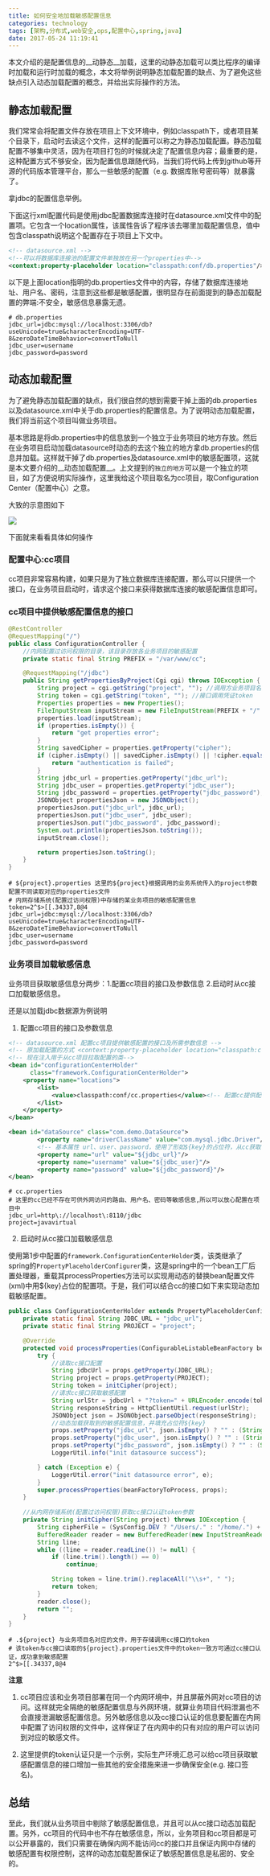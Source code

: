 ```yaml
---
title: 如何安全地加载敏感配置信息
categories: technology
tags: [架构,分布式,web安全,ops,配置中心,spring,java]
date: 2017-05-24 11:19:41
---
```


本文介绍的是配置信息的__动静态__加载，这里的动静态加载可以类比程序的编译时加载和运行时加载的概念，本文将举例说明静态加载配置的缺点、为了避免这些缺点引入动态加载配置的概念，并给出实际操作的方法。

## 静态加载配置

我们常常会将配置文件存放在项目上下文环境中，例如classpath下，或者项目某个目录下，启动时去读这个文件，这样的配置可以称之为静态加载配置。静态加载配置不够集中灵活，因为在项目打包的时候就决定了配置信息内容；最重要的是，这种配置方式不够安全，因为配置信息跟随代码，当我们将代码上传到github等开源的代码版本管理平台，那么一些敏感的配置（e.g. 数据库账号密码等）就暴露了。

拿jdbc的配置信息举例。

下面这行xml配置代码是使用jdbc配置数据库连接时在datasource.xml文件中的配置项。它包含一个location属性，该属性告诉了程序该去哪里加载配置信息，值中包含classpath说明这个配置存在于项目上下文中。

```xml
<!-- datasource.xml -->
<!--可以将数据库连接池的配置文件单独放在另一个properties中-->
<context:property-placeholder location="classpath:conf/db.properties"/>
```

以下是上面location指明的db.properties文件中的内容，存储了数据库连接地址、用户名、密码，注意到这些都是敏感配置，很明显存在前面提到的静态加载配置的弊端:不安全，敏感信息暴露无遗。

```properties
# db.properties
jdbc_url=jdbc:mysql://localhost:3306/db?useUnicode=true&characterEncoding=UTF-8&zeroDateTimeBehavior=convertToNull
jdbc_user=username
jdbc_password=password
```

## 动态加载配置

为了避免静态加载配置的缺点，我们很自然的想到需要干掉上面的db.properties以及datasource.xml中关于db.properties的配置信息。为了说明动态加载配置，我们将当前这个项目叫做业务项目。

基本思路是将db.properties中的信息放到一个独立于业务项目的地方存放。然后在业务项目启动加载datasource时动态的去这个独立的地方拿db.properties的信息并加载。这样就干掉了db.properties及datasource.xml中的敏感配置项，这就是本文要介绍的__动态加载配置__。上文提到的`独立的地方`可以是一个独立的项目，如了方便说明实际操作，这里我给这个项目取名为cc项目，取Configuration Center（配置中心）之意。

大致的示意图如下

![](http://img.willowspace.cn/willowspace_2016/1495594711464.png?imageMogr2/thumbnail/300)

下面就来看看具体如何操作

### 配置中心:cc项目

cc项目非常容易构建，如果只是为了独立数据库连接配置，那么可以只提供一个接口，在业务项目启动时，请求这个接口来获得数据库连接的敏感配置信息即可。

### cc项目中提供敏感配置信息的接口

```java
@RestController
@RequestMapping("/")
public class ConfigurationController {
  	//内网配置过访问权限的目录，该目录存放各业务项目的敏感配置
    private static final String PREFIX = "/var/www/cc";

    @RequestMapping("/jdbc")
    public String getPropertiesByProject(Cgi cgi) throws IOException {
        String project = cgi.getString("project", ""); //调用方业务项目名
        String token = cgi.getString("token", ""); //接口调用凭证token
        Properties properties = new Properties();
        FileInputStream inputStream = new FileInputStream(PREFIX + "/" + project + ".properties");
        properties.load(inputStream);
        if (properties.isEmpty()) {
            return "get properties error";
        }
        String savedCipher = properties.getProperty("cipher");
        if (cipher.isEmpty() || savedCipher.isEmpty() || !cipher.equals(savedCipher)) {
            return "authentication is failed";
        }
        String jdbc_url = properties.getProperty("jdbc_url");
        String jdbc_user = properties.getProperty("jdbc_user");
        String jdbc_password = properties.getProperty("jdbc_password");
        JSONObject propertiesJson = new JSONObject();
        propertiesJson.put("jdbc_url", jdbc_url);
        propertiesJson.put("jdbc_user", jdbc_user);
        propertiesJson.put("jdbc_password", jdbc_password);
        System.out.println(propertiesJson.toString());
        inputStream.close();

        return propertiesJson.toString();
    }
}
```

```properties
# ${project}.properties 这里的${project}根据调用的业务系统传入的project参数配置不同读取对应的properties文件
# 内网存储系统(配置过访问权限)中存储的某业务项目的敏感配置信息
token=2^$>[[.34337,8@4
jdbc_url=jdbc:mysql://localhost:3306/db?useUnicode=true&characterEncoding=UTF-8&zeroDateTimeBehavior=convertToNull
jdbc_user=username
jdbc_password=password
```

### 业务项目加载敏感信息

业务项目获取敏感信息分两步：1.配置cc项目的接口及参数信息 2.启动时从cc接口加载敏感信息。

还是以加载jdbc数据源为例说明

1. 配置cc项目的接口及参数信息

```xml
<!-- datasource.xml 配置cc项目提供敏感配置的接口及所需参数信息 -->
<!-- 原加载配置的方式 <context:property-placeholder location="classpath:conf/db.properties"/>-->
<!-- 现在注入用于从cc项目拉取配置的类-->
<bean id="configurationCenterHolder"
      class="framework.ConfigurationCenterHolder">
    <property name="locations">
        <list>
            <value>classpath:conf/cc.properties</value><!-- 配置cc提供配置的接口信息 -->
        </list>
    </property>
</bean>

<bean id="dataSource" class="com.demo.DataSource">
        <property name="driverClassName" value="com.mysql.jdbc.Driver"/>
        <!-- 基本属性 url、user、password，使用了形如${key}的占位符，从cc获取敏感配置后将替换成实际值 -->
        <property name="url" value="${jdbc_url}"/>
        <property name="username" value="${jdbc_user}"/>
        <property name="password" value="${jdbc_password}"/>
</bean>
```

```properties
# cc.properties
# 这里的cc已经不存在可供外网访问的路由、用户名、密码等敏感信息,所以可以放心配置在项目中
jdbc_url=http\://localhost\:8110/jdbc
project=javavirtual
```

2. 启动时从cc接口加载敏感信息

使用第1步中配置的`framework.ConfigurationCenterHolder`类，该类继承了spring的`PropertyPlaceholderConfigurer`类，这是spring中的一个bean工厂后置处理器，重载其processProperties方法可以实现用动态的替换bean配置文件(xml)中用${key}占位的配置项。于是，我们可以结合cc的接口如下来实现动态加载敏感配置。

```java
public class ConfigurationCenterHolder extends PropertyPlaceholderConfigurer {
    private static final String JDBC_URL = "jdbc_url";
    private static final String PROJECT = "project";

    @Override
    protected void processProperties(ConfigurableListableBeanFactory beanFactoryToProcess, Properties props) throws BeansException {
        try {
            //读取cc接口配置
            String jdbcUrl = props.getProperty(JDBC_URL);
            String project = props.getProperty(PROJECT);
            String token = initCipher(project);
          	//请求cc接口获取敏感配置
            String urlStr = jdbcUrl + "?token=" + URLEncoder.encode(token, "UTF-8") + "&project=" + project;
            String responseString = HttpClientUtil.request(urlStr);
            JSONObject json = JSONObject.parseObject(responseString);
            //动态加载获取到的敏感配置信息，并填充占位符${key}
            props.setProperty("jdbc_url", json.isEmpty() ? "" : (String) json.get("jdbc_url"));
            props.setProperty("jdbc_user", json.isEmpty() ? "" : (String) json.get("jdbc_user"));
            props.setProperty("jdbc_password", json.isEmpty() ? "" : (String) json.get("jdbc_password"));
            LoggerUtil.info("init datasource success");

        } catch (Exception e) {
            LoggerUtil.error("init datasource error", e);
        }
        super.processProperties(beanFactoryToProcess, props);
    }
  
    //从内网存储系统(配置过访问权限)获取cc接口认证token参数
    private String initCipher(String project) throws IOException {
        String cipherFile = (SysConfig.DEV ? "/Users/." : "/home/.") + project;
        BufferedReader reader = new BufferedReader(new InputStreamReader(new FileInputStream(new File(cipherFile)), "utf-8"));
        String line;
        while ((line = reader.readLine()) != null) {
            if (line.trim().length() == 0)
                continue;

            String token = line.trim().replaceAll("\\s+", " ");
            return token;
        }
        reader.close();
        return "";
    }
}
```

```properties
# .${project} 与业务项目名对应的文件，用于存储调用cc接口的token
# 该token与cc接口读取的${project}.properties文件中的token一致方可通过cc接口认证，成功拿到敏感配置
2^$>[[.34337,8@4
```

__注意__

1. cc项目应该和业务项目部署在同一个内网环境中，并且屏蔽外网对cc项目的访问。这样就完全隔绝的敏感配置信息与外网环境，就算业务项目代码泄漏也不会直接泄漏敏感配置信息。另外敏感信息以及cc接口认证的信息要配置在内网中配置了访问权限的文件中，这样保证了在内网中的只有对应的用户可以访问到对应的敏感文件。


2. 这里提供的token认证只是一个示例，实际生产环境汇总可以给cc项目获取敏感配置信息的接口增加一些其他的安全措施来进一步确保安全(e.g. 接口签名)。 

## 总结

至此，我们就从业务项目中剔除了敏感配置信息，并且可以从cc接口动态加载配置。另外，cc项目的代码中也不存在敏感信息，所以，业务项目和cc项目都是可以公开暴露的，我们只需要在确保内网不能访问cc的接口并且保证内网中存储的敏感配置有权限控制，这样的动态加载配置保证了敏感配置信息是私密的、安全的。